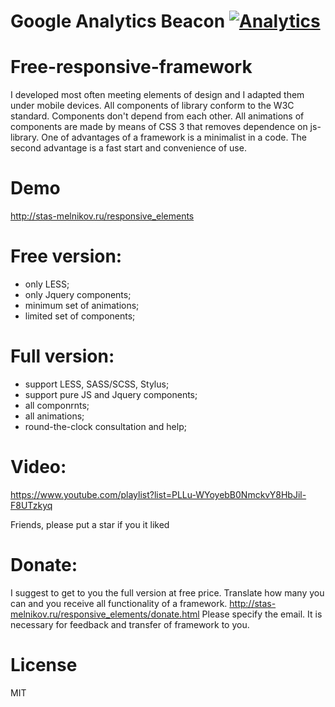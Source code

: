 # Google Analytics Beacon [![Analytics](https://ga-beacon.appspot.com/UA-57154872-1/ga-beacon/readme?pixel)](https://github.com/melnik909/Free-responsive-framework)

Free-responsive-framework
=========================

I developed most often meeting elements of design and I adapted them under mobile devices. All components of library conform to the W3C standard. Components don't depend from each other. All animations of components are made by means of CSS 3 that removes dependence on js-library. One of advantages of a framework is a minimalist in a code. The second advantage is a fast start and convenience of use.

Demo
=========================
http://stas-melnikov.ru/responsive_elements

Free version:
=========================
- only LESS;
- only Jquery components;
- minimum set of animations;
- limited set of components;

Full version:
=========================
- support LESS, SASS/SCSS, Stylus;
- support pure JS and Jquery components;
- all componrnts;
- all animations;
- round-the-clock consultation and help;

Video:
=========================
https://www.youtube.com/playlist?list=PLLu-WYoyebB0NmckvY8HbJil-F8UTzkyq

Friends, please put a star if you it liked

Donate:
=========================
I suggest to get to you the full version at free price. Translate how many you can and you receive all functionality of a framework.
http://stas-melnikov.ru/responsive_elements/donate.html
Please specify the email. It is necessary for feedback and transfer of framework to you.

License
=========================
MIT
